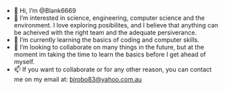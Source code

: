 - 👋 Hi, I’m @Blank6669
- 👀 I’m interested in science, engineering, computer science and the environment. I love exploring posibilites, and I believe that anything can be acheived with the right team
      and the adequate persiverance. 
- 🌱 I’m currently learning the basics of coding and computer skills.
- 💞️ I’m looking to collaborate on many things in the future, but at the moment im taking the time to learn the basics before I get ahead of myself.
- 📫 If you want to collaborate or for any other reason, you can contact me on my email at: bjrobo83@yahoo.com.au

<!---
Blank6669/Blank6669 is a ✨ special ✨ repository because its `README.md` (this file) appears on your GitHub profile.
You can click the Preview link to take a look at your changes.
--->
